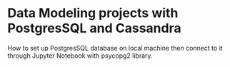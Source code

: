 # Data Modeling projects with PostgresSQL and Cassandra

How to set up PostgresSQL database on local machine then connect to it through Jupyter Notebook with psycopg2 library.